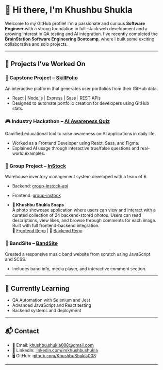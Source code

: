 # 👋 Hi there, I'm Khushbu Shukla

Welcome to my GitHub profile! I'm a passionate and curious **Software Engineer** with a strong foundation in full-stack web development and a growing interest in QA testing and AI integration. I’ve recently completed the **BrainStation Software Engineering Bootcamp**, where I built some exciting collaborative and solo projects.  

---


## 🔧 Projects I’ve Worked On

### 💼 Capstone Project – [SkillFolio](https://github.com/KhushbuShukla008/capstone-skillfolio)
An interactive platform that generates user portfolios from their GitHub data.

- React | Node.js | Express | Sass | REST APIs
- Designed to automate portfolio creation for developers using GitHub stats.

### 🎮 Industry Hackathon – [AI Awareness Quiz](https://github.com/Magret1730/omnicoders-ip-client)
Gamified educational tool to raise awareness on AI applications in daily life.

- Worked as a Frontend Developer using React, Sass, and Figma.
- Explained AI usage through interactive true/false questions and real-world examples.

### 🛒 Group Project – [InStock](https://github.com/KhushbuShukla008/group-instock)
Warehouse inventory management system developed with a team of 6.

- Backend: [group-instock-api](https://github.com/KhushbuShukla008/group-instock-api)
- Frontend: [group-instock](https://github.com/KhushbuShukla008/group-instock)

- **📸 Khushbu Shukla Snaps**  
  A photo showcase application where users can view and interact with a curated collection of 24 backend-stored photos. Users can read descriptions, view likes, and browse through comments for each image. Built with full frontend-backend integration.  
  🔗 [Frontend Repo](https://github.com/KhushbuShukla008/khushbu-shukla-snaps.git) | 🔗 [Backend Repo](https://github.com/KhushbuShukla008/khushbu-shukla-snaps-api.git)


### 🎤 BandSite – [BandSite](https://github.com/KhushbuShukla008/khushbu-shukla-bandsite)
Created a responsive music band website from scratch using JavaScript and SCSS.

- Includes band info, media player, and interactive comment section.


---

## 🌱 Currently Learning

- QA Automation with Selenium and Jest
- Advanced JavaScript and React testing
- Backend systems and deployment

---

## 📬 Contact

- 📧 Email: [khushbu.shukla008@gmail.com](mailto:khushbu.shukla008@gmail.com)  
- 💼 LinkedIn: [linkedin.com/in/khushbushukla](https://www.linkedin.com/in/khushbushukla)  
- 🖥️ GitHub: [github.com/KhushbuShukla008](https://github.com/KhushbuShukla008)

---

